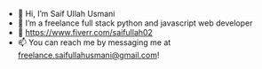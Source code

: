- 👋 Hi, I’m Saif Ullah Usmani
- 👀 I’m a freelance full stack python and javascript web developer
- 🔗 https://www.fiverr.com/saifullah02
- 📫 You can reach me by messaging me at freelance.saifullahusmani@gmail.com! 


